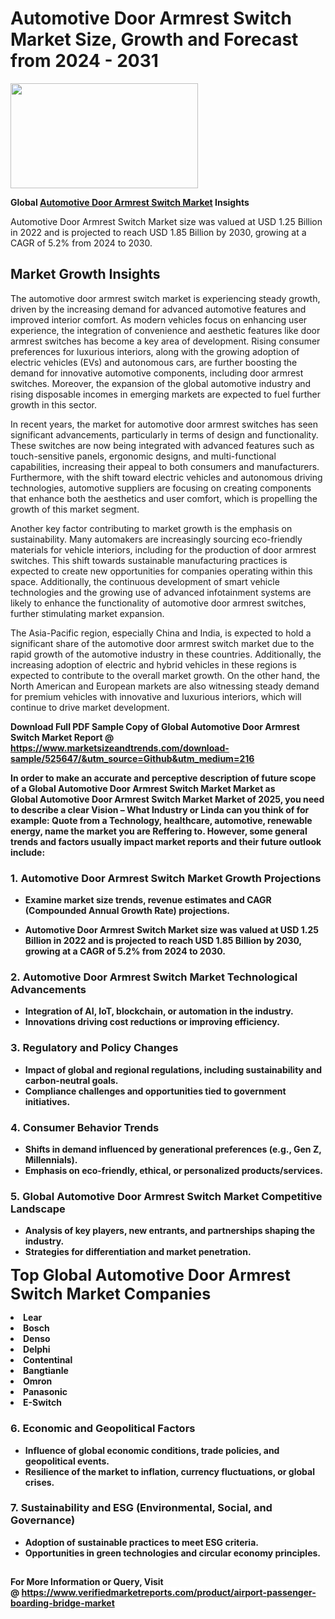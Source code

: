 <H1>Automotive Door Armrest Switch Market Size, Growth and Forecast from 2024 - 2031</H1><img class="aligncenter size-medium wp-image-584254" src="https://thirdeyenews.in/wp-content/uploads/2024/09/Global-Market-Research-300x168.jpeg" alt="" width="300" height="168" /><p><strong>Global&nbsp;<a href="https://www.marketsizeandtrends.com/download-sample/525647/&amp;utm_source=Github&utm_medium=216">Automotive Door Armrest Switch Market</a> Insights</strong></p><p>Automotive Door Armrest Switch Market size was valued at USD 1.25 Billion in 2022 and is projected to reach USD 1.85 Billion by 2030, growing at a CAGR of 5.2% from 2024 to 2030.</p><p><h2>Market Growth Insights</h2> <p>The automotive door armrest switch market is experiencing steady growth, driven by the increasing demand for advanced automotive features and improved interior comfort. As modern vehicles focus on enhancing user experience, the integration of convenience and aesthetic features like door armrest switches has become a key area of development. Rising consumer preferences for luxurious interiors, along with the growing adoption of electric vehicles (EVs) and autonomous cars, are further boosting the demand for innovative automotive components, including door armrest switches. Moreover, the expansion of the global automotive industry and rising disposable incomes in emerging markets are expected to fuel further growth in this sector.</p> <p><strong></strong></p> <p>In recent years, the market for automotive door armrest switches has seen significant advancements, particularly in terms of design and functionality. These switches are now being integrated with advanced features such as touch-sensitive panels, ergonomic designs, and multi-functional capabilities, increasing their appeal to both consumers and manufacturers. Furthermore, with the shift toward electric vehicles and autonomous driving technologies, automotive suppliers are focusing on creating components that enhance both the aesthetics and user comfort, which is propelling the growth of this market segment.</p> <p>Another key factor contributing to market growth is the emphasis on sustainability. Many automakers are increasingly sourcing eco-friendly materials for vehicle interiors, including for the production of door armrest switches. This shift towards sustainable manufacturing practices is expected to create new opportunities for companies operating within this space. Additionally, the continuous development of smart vehicle technologies and the growing use of advanced infotainment systems are likely to enhance the functionality of automotive door armrest switches, further stimulating market expansion.</p> <p>The Asia-Pacific region, especially China and India, is expected to hold a significant share of the automotive door armrest switch market due to the rapid growth of the automotive industry in these countries. Additionally, the increasing adoption of electric and hybrid vehicles in these regions is expected to contribute to the overall market growth. On the other hand, the North American and European markets are also witnessing steady demand for premium vehicles with innovative and luxurious interiors, which will continue to drive market development.</p> <p><strong></p><p><span class=""><strong>Download Full PDF Sample Copy of Global Automotive Door Armrest Switch Market Report</strong> @ <a href="https://www.marketsizeandtrends.com/download-sample/525647/&amp;utm_source=Github&utm_medium=216" target="_blank">https://www.marketsizeandtrends.com/download-sample/525647/&amp;utm_source=Github&utm_medium=216</a></span></p><p>In order to make an accurate and perceptive description of future scope of a Global&nbsp;Automotive Door Armrest Switch Market Market as Global&nbsp;Automotive Door Armrest Switch Market Market of 2025, you need to describe a clear Vision &ndash; What Industry or Linda can you think of for example: Quote from a Technology, healthcare, automotive, renewable energy, name the market you are Reffering to. However, some general trends and factors usually impact market reports and their future outlook include:</p><h3>1.&nbsp;<strong>Automotive Door Armrest Switch Market Growth Projections</strong></h3><ul><li>Examine market size trends, revenue estimates and CAGR (Compounded Annual Growth Rate) projections.</li><li><p>Automotive Door Armrest Switch Market size was valued at USD 1.25 Billion in 2022 and is projected to reach USD 1.85 Billion by 2030, growing at a CAGR of 5.2% from 2024 to 2030.</p></li></ul><h3>2.&nbsp;<strong>Automotive Door Armrest Switch Market Technological Advancements</strong></h3><ul><li>Integration of AI, IoT, blockchain, or automation in the industry.</li><li>Innovations driving cost reductions or improving efficiency.</li></ul><h3>3.&nbsp;<strong>Regulatory and Policy Changes</strong></h3><ul><li>Impact of global and regional regulations, including sustainability and carbon-neutral goals.</li><li>Compliance challenges and opportunities tied to government initiatives.</li></ul><h3>4.&nbsp;<strong>Consumer Behavior Trends</strong></h3><ul><li>Shifts in demand influenced by generational preferences (e.g., Gen Z, Millennials).</li><li>Emphasis on eco-friendly, ethical, or personalized products/services.</li></ul><h3>5.&nbsp;<strong>Global Automotive Door Armrest Switch Market Competitive Landscape</strong></h3><ul><li>Analysis of key players, new entrants, and partnerships shaping the industry.</li><li>Strategies for differentiation and market penetration.</li></ul><p data-pm-slice="1 1 []"><span style="color: inherit; font-family: inherit; font-size: 25px;">Top Global Automotive Door Armrest Switch Market Companies</span></p><div class="" data-test-id=""><p><li>Lear</li><li> Bosch</li><li> Denso</li><li> Delphi</li><li> Contentinal</li><li> Bangtianle</li><li> Omron</li><li> Panasonic</li><li> E-Switch</li></p></div><h3>6.&nbsp;<strong>Economic and Geopolitical Factors</strong></h3><ul><li>Influence of global economic conditions, trade policies, and geopolitical events.</li><li>Resilience of the market to inflation, currency fluctuations, or global crises.</li></ul><h3>7.&nbsp;<strong>Sustainability and ESG (Environmental, Social, and Governance)</strong></h3><ul><li>Adoption of sustainable practices to meet ESG criteria.</li><li>Opportunities in green technologies and circular economy principles.</li></ul><h2><strong style="font-size: 14px;">For More Information or Query, Visit @&nbsp;</strong><a style="background-color: #ffffff; font-size: 14px;" href="https://www.marketsizeandtrends.com/report/automotive-door-armrest-switch-market/" target="_blank">https://www.verifiedmarketreports.com/product/airport-passenger-boarding-bridge-market</a></h2>
